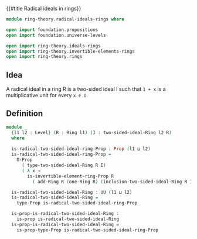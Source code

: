 {{#title  Radical ideals in rings}}

```agda
module ring-theory.radical-ideals-rings where

open import foundation.propositions
open import foundation.universe-levels

open import ring-theory.ideals-rings
open import ring-theory.invertible-elements-rings
open import ring-theory.rings
```

## Idea

A radical ideal in a ring R is a two-sided ideal I such that `1 + x` is a multiplicative unit for every `x ∈ I`.

## Definition

```agda
module _
  {l1 l2 : Level} (R : Ring l1) (I : two-sided-ideal-Ring l2 R)
  where
  
  is-radical-two-sided-ideal-ring-Prop : Prop (l1 ⊔ l2)
  is-radical-two-sided-ideal-ring-Prop =
    Π-Prop
      ( type-two-sided-ideal-Ring R I)
      ( λ x →
        is-invertible-element-ring-Prop R
          ( add-Ring R (one-Ring R) (inclusion-two-sided-ideal-Ring R I x)))

  is-radical-two-sided-ideal-Ring : UU (l1 ⊔ l2)
  is-radical-two-sided-ideal-Ring =
    type-Prop is-radical-two-sided-ideal-ring-Prop

  is-prop-is-radical-two-sided-ideal-Ring :
    is-prop is-radical-two-sided-ideal-Ring
  is-prop-is-radical-two-sided-ideal-Ring =
    is-prop-type-Prop is-radical-two-sided-ideal-ring-Prop
```
